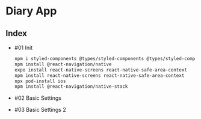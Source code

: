 # Diary App

## Index

- #01 Init

  ```bash
  npm i styled-components @types/styled-components @types/styled-components-react-native
  npm install @react-navigation/native
  expo install react-native-screens react-native-safe-area-context
  npm install react-native-screens react-native-safe-area-context
  npx pod-install ios
  npm install @react-navigation/native-stack

  ```

- #02 Basic Settings

- #03 Basic Settings 2
